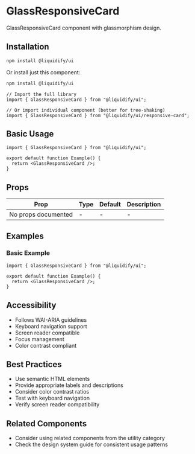 # GlassResponsiveCard

GlassResponsiveCard component with glassmorphism design.

## Installation

```bash
npm install @liquidify/ui
```

Or install just this component:

```bash
npm install @liquidify/ui
```

```tsx
// Import the full library
import { GlassResponsiveCard } from "@liquidify/ui";

// Or import individual component (better for tree-shaking)
import { GlassResponsiveCard } from "@liquidify/ui/responsive-card";
```

## Basic Usage

```tsx
import { GlassResponsiveCard } from "@liquidify/ui";

export default function Example() {
  return <GlassResponsiveCard />;
}
```

## Props

| Prop                | Type | Default | Description |
| ------------------- | ---- | ------- | ----------- |
| No props documented | -    | -       | -           |

## Examples

### Basic Example

```tsx
import { GlassResponsiveCard } from "@liquidify/ui";

export default function Example() {
  return <GlassResponsiveCard />;
}
```

## Accessibility

- Follows WAI-ARIA guidelines
- Keyboard navigation support
- Screen reader compatible
- Focus management
- Color contrast compliant

## Best Practices

- Use semantic HTML elements
- Provide appropriate labels and descriptions
- Consider color contrast ratios
- Test with keyboard navigation
- Verify screen reader compatibility

## Related Components

- Consider using related components from the utility category
- Check the design system guide for consistent usage patterns
